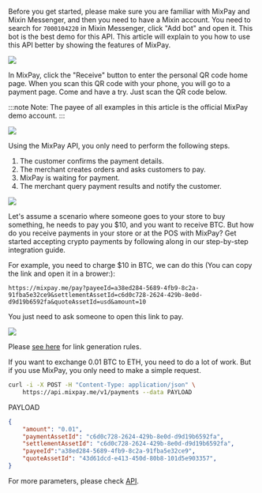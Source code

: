 
Before you get started, please make sure you are familiar with MixPay and Mixin Messenger, and then you need to have a Mixin account. You need to search for `7000104220` in Mixin Messenger, click "Add bot" and open it. This bot is the best demo for this API. This article will explain to you how to use this API better by showing the features of MixPay.

![](https://developers.mixpay.me/images/mipklmn.png)

In MixPay, click the "Receive" button to enter the personal QR code home page. When you scan this QR code with your phone, you will go to a payment page. Come and have a try. Just scan the QR code below.

:::note
Note: The payee of all examples in this article is the official MixPay demo account.
:::

![](https://developers.mixpay.me/images/rposbfm.png)

Using the MixPay API, you only need to perform the following steps.

1.  The customer confirms the payment details.
2.  The merchant creates orders and asks customers to pay.
3.  MixPay is waiting for payment.
4.  The merchant query payment results and notify the customer.

![](https://developers.mixpay.me/images/qmhxunt.png)

Let's assume a scenario where someone goes to your store to buy something, he needs to pay you $10, and you want to receive BTC. But how do you receive payments in your store or at the POS with MixPay? Get started accepting crypto payments by following along in our step-by-step integration guide.

For example, you need to charge $10 in BTC, we can do this (You can copy the link and open it in a brower:):

```
https://mixpay.me/pay?payeeId=a38ed284-5689-4fb9-8c2a-91fba5e32ce9&settlementAssetId=c6d0c728-2624-429b-8e0d-d9d19b6592fa&quoteAssetId=usd&amount=10
```

You just need to ask someone to open this link to pay.

![](https://developers.mixpay.me/images/pvfjlpq.gif)

Please [see here](https://developers.mixpay.me/api/overview#one-time-payment) for link generation rules.

If you want to exchange 0.01 BTC to ETH, you need to do a lot of work. But if you use MixPay, you only need to make a simple request.

```bash
curl -i -X POST -H "Content-Type: application/json" \
    https://api.mixpay.me/v1/payments --data PAYLOAD
```

PAYLOAD

```json
{
    "amount": "0.01",
    "paymentAssetId": "c6d0c728-2624-429b-8e0d-d9d19b6592fa",
    "settlementAssetId": "c6d0c728-2624-429b-8e0d-d9d19b6592fa",
    "payeeId":"a38ed284-5689-4fb9-8c2a-91fba5e32ce9",
    "quoteAssetId": "43d61dcd-e413-450d-80b8-101d5e903357",
}
```

For more parameters, please check [API](https://developers.mixpay.me/api/overview).
